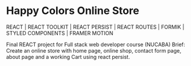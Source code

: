 # Happy Colors Online Store

REACT | REACT TOOLKIT | REACT PERSIST | REACT ROUTES | FORMIK | STYLED COMPONENTS | FRAMER MOTION 

 Final REACT project for Full stack web developer course (NUCABA)
 Brief: Create an online store with home page, online shop, contact form page, about page and a working Cart using react persist. 

 

